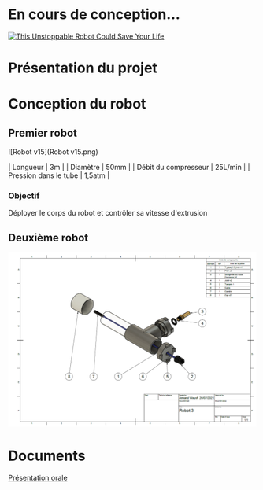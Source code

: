 # En cours de conception...

[![This Unstoppable Robot Could Save Your Life](https://res.cloudinary.com/marcomontalbano/image/upload/v1633795318/video_to_markdown/images/youtube--qevIIQHrJZg-c05b58ac6eb4c4700831b2b3070cd403.jpg)](https://www.youtube.com/watch?v=qevIIQHrJZg "This Unstoppable Robot Could Save Your Life")

# Présentation du projet
# Conception du robot
## Premier robot

![Robot v15](Robot v15.png)

| Longueur | 3m      |
| Diamètre | 50mm    |
| Débit du compresseur  | 25L/min |
| Pression dans le tube | 1,5atm  |

### Objectif
Déployer le corps du robot et contrôler sa vitesse d'extrusion
## Deuxième robot

![Robot3_vue_eclatee](Robot3_vue_eclatee.png)

# Documents
[Présentation orale](https://www.overleaf.com/read/zycrhdjdwmsb)
